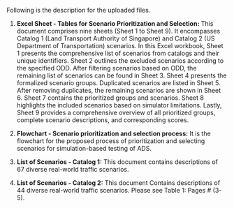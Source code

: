 
Following is the description for the uploaded files.

1. **Excel Sheet - Tables for Scenario Prioritization and Selection:** This document comprises nine sheets (Sheet 1 to Sheet 9). It encompasses Catalog 1 (Land Transport Authority of Singapore) and Catalog 2 (US Department of Transportation) scenarios. 
In this Excel workbook, Sheet 1 presents the comprehensive list of scenarios from catalogs and their unique identifiers. Sheet 2 outlines the excluded scenarios according to the specified ODD. After filtering scenarios based on ODD, the remaining list of scenarios can be found in Sheet 3. Sheet 4 presents the formalized scenario groups. Duplicated scenarios are listed in Sheet 5. After removing duplicates, the remaining scenarios are shown in Sheet 6. Sheet 7 contains the prioritized groups and scenarios. Sheet 8 highlights the included scenarios based on simulator limitations. Lastly, Sheet 9 provides a comprehensive overview of all prioritized groups, complete scenario descriptions, and corresponding scores.

3. **Flowchart - Scenario prioritization and selection process:** It is the flowchart for the proposed process of prioritization and selecting scenarios for simulation-based testing of ADS.

4. **List of Scenarios - Catalog 1:** This document contains descriptions of 67 diverse real-world traffic scenarios.

5. **List of Scenarios - Catalog 2:** This document Contains descriptions of 44 diverse real-world traffic scenarios. Please see Table 1: Pages # (3-5).
